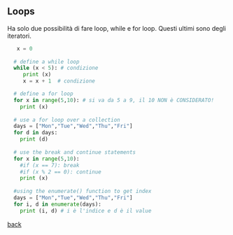 ## Loops
Ha solo due possibilità di fare loop, while e for loop. Questi ultimi sono degli iteratori.

```Python
   x = 0
  
  # define a while loop
  while (x < 5): # condizione
     print (x)
     x = x + 1  # condizione

  # define a for loop
  for x in range(5,10): # si va da 5 a 9, il 10 NON è CONSIDERATO!
    print (x)
    
  # use a for loop over a collection
  days = ["Mon","Tue","Wed","Thu","Fri"]
  for d in days:
    print (d)
  
  # use the break and continue statements
  for x in range(5,10):
    #if (x == 7): break
    #if (x % 2 == 0): continue
    print (x)
  
  #using the enumerate() function to get index 
  days = ["Mon","Tue","Wed","Thu","Fri"]
  for i, d in enumerate(days):
    print (i, d) # i è l'indice e d è il value

```

[back](Note.md#indice)
